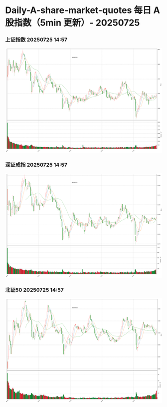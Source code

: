 
# Daily-A-share-market-quotes 每日 A 股指数（5min 更新）- 20250725

### 上证指数 20250725 14:57
![](./fig/2025/7/20250725-sh000001.png)

### 深证成指 20250725 14:57
![](./fig/2025/7/20250725-sz399001.png)

### 北证50 20250725 14:57
![](./fig/2025/7/20250725-bj899050.png)
